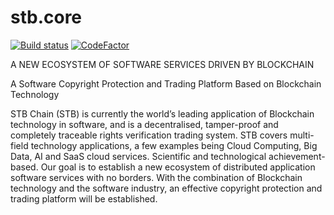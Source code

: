 # stb.core
[![Build status](https://ci.appveyor.com/api/projects/status/y0vdhbsak4uovnqm?svg=true)](https://ci.appveyor.com/project/chsword/stb-core)
[![CodeFactor](https://www.codefactor.io/repository/github/stbchain/stb.core/badge)](https://www.codefactor.io/repository/github/stbchain/stb.core)

A NEW ECOSYSTEM OF SOFTWARE SERVICES DRIVEN BY BLOCKCHAIN

A Software Copyright Protection and Trading Platform Based on Blockchain Technology


STB Chain (STB) is currently the world’s leading application of Blockchain technology in software, and is a decentralised, tamper-proof and completely traceable rights verification trading system. STB covers multi-field technology applications, a few examples being Cloud Computing, Big Data, AI and SaaS cloud services. Scientific and technological achievement-based. Our goal is to establish a new ecosystem of distributed application software services with no borders. With the combination of Blockchain technology and the software industry, an effective copyright protection and trading platform will be established.

